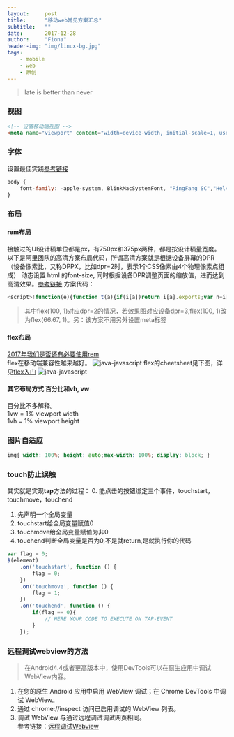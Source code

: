 ```yaml
---
layout:     post
title:      "移动web常见方案汇总"
subtitle:   ""
date:       2017-12-28
author:     "Fiona"
header-img: "img/linux-bg.jpg"
tags:
    - mobile
    - web
    - 原创
---
```


> late is better than never

### 视图
```html
<!-- 设置移动端视图 -->
<meta name="viewport" content="width=device-width, initial-scale=1, user-scalable=no" />
```

### 字体
设置最佳实践[参考链接](https://github.com/AlloyTeam/Mars/blob/master/solutions/font-family.md)
```javascript
body {
    font-family: -apple-system, BlinkMacSystemFont, "PingFang SC","Helvetica Neue",STHeiti,"Microsoft Yahei",Tahoma,Simsun,sans-serif;
}
```

### 布局
#### rem布局
接触过的UI设计稿单位都是px，有750px和375px两种，都是按设计稿量宽度。  
以下是阿里团队的高清方案布局代码，所谓高清方案就是根据设备屏幕的DPR（设备像素比，又称DPPX，比如dpr=2时，表示1个CSS像素由4个物理像素点组成） 动态设置 html 的font-size, 同时根据设备DPR调整页面的缩放值，进而达到高清效果。[参考链接](http://blog.csdn.net/xuhan21000/article/details/67638159)
方案代码：
```javascript
<script>!function(e){function t(a){if(i[a])return i[a].exports;var n=i[a]={exports:{},id:a,loaded:!1};return e[a].call(n.exports,n,n.exports,t),n.loaded=!0,n.exports}var i={};return t.m=e,t.c=i,t.p="",t(0)}([function(e,t){"use strict";Object.defineProperty(t,"__esModule",{value:!0});var i=window;t["default"]=i.flex=function(e,t){var a=e||100,n=t||1,r=i.document,o=navigator.userAgent,d=o.match(/Android[\S\s]+AppleWebkit\/(\d{3})/i),l=o.match(/U3\/((\d+|\.){5,})/i),c=l&&parseInt(l[1].split(".").join(""),10)>=80,p=navigator.appVersion.match(/(iphone|ipad|ipod)/gi),s=i.devicePixelRatio||1;p||d&&d[1]>534||c||(s=1);var u=1/s,m=r.querySelector('meta[name="viewport"]');m||(m=r.createElement("meta"),m.setAttribute("name","viewport"),r.head.appendChild(m)),m.setAttribute("content","width=device-width,user-scalable=no,initial-scale="+u+",maximum-scale="+u+",minimum-scale="+u),r.documentElement.style.fontSize=a/2*s*n+"px"},e.exports=t["default"]}]);  flex(100, 1);</script>
```
> 其中flex(100, 1)对应dpr=2的情况，若效果图对应设备dpr=3,flex(100, 1)改为flex(66.67, 1)。另：该方案不用另外设置meta标签

#### flex布局
[2017年我们是否还有必要使用rem](https://lwdgit.github.io/#!/blog/post/2017-08-27-2017%E5%B9%B4%E6%88%91%E4%BB%AC%E6%98%AF%E5%90%A6%E8%BF%98%E6%9C%89%E5%BF%85%E8%A6%81%E4%BD%BF%E7%94%A8rem.md)  
flex在移动端兼容性越来越好。
![java-javascript](/blog/img/in-post/post-mobile-web-summary/mobile-flex.png)
flex的cheetsheet见下图，详见[flex入门](https://juejin.im/post/58e3a5a0a0bb9f0069fc16bb)
![java-javascript](/blog/img/in-post/post-mobile-web-summary/flex.png)

#### 其它布局方式 百分比和vh, vw
百分比不多解释。  
1vw = 1% viewport width  
1vh = 1% viewport height

### 图片自适应
```css
img{ width: 100%; height: auto;max-width: 100%; display: block; }
```

### touch防止误触
其实就是实现**tap**方法的过程： 
0. 能点击的按钮绑定三个事件，touchstart，touchmove，touchend
1. 先声明一个全局变量
2. touchstart给全局变量赋值0
3. touchmove给全局变量赋值为非0
4. touchend判断全局变量是否为0,不是就return,是就执行你的代码
```javascript
var flag = 0;
$(element)
    .on('touchstart', function () {
        flag = 0;
    })
    .on('touchmove', function () {
        flag = 1;
    })
    .on('touchend', function () {
        if(flag == 0){
            // HERE YOUR CODE TO EXECUTE ON TAP-EVENT
        }
    });
```

### 远程调试webview的方法
> 在Android4.4或者更高版本中，使用DevTools可以在原生应用中调试WebView内容。
1. 在您的原生 Android 应用中启用 WebView 调试；在 Chrome DevTools 中调试 WebView。
2. 通过 chrome://inspect 访问已启用调试的 WebView 列表。
3. 调试 WebView 与通过远程调试调试网页相同。    
参考链接：[远程调试Webview](https://developers.google.com/web/tools/chrome-devtools/remote-debugging/webviews?hl=zh-cn)

